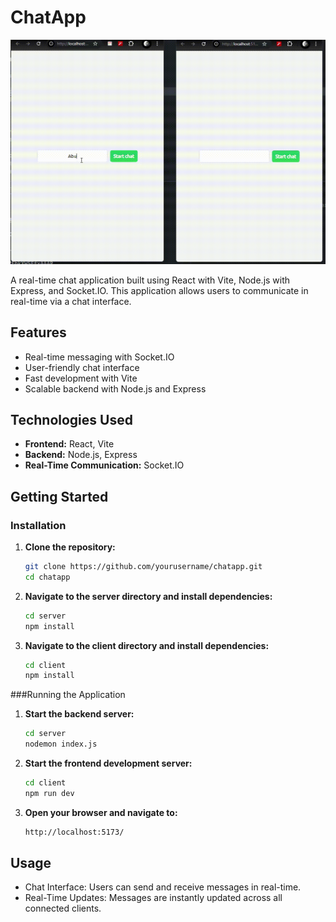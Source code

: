 # ChatApp

![Alt text](chatapp.gif)

A real-time chat application built using React with Vite, Node.js with Express, and Socket.IO. This application allows users to communicate in real-time via a chat interface.

## Features

- Real-time messaging with Socket.IO
- User-friendly chat interface
- Fast development with Vite
- Scalable backend with Node.js and Express

## Technologies Used

- **Frontend:** React, Vite
- **Backend:** Node.js, Express
- **Real-Time Communication:** Socket.IO

## Getting Started

### Installation

1. **Clone the repository:**

   ```bash
   git clone https://github.com/yourusername/chatapp.git
   cd chatapp
   ```

2. **Navigate to the server directory and install dependencies:**

   ```bash
   cd server
   npm install
   ```

3. **Navigate to the client directory and install dependencies:**

   ```bash
   cd client
   npm install
   ```

###Running the Application

1. **Start the backend server:**

   ```bash
   cd server
   nodemon index.js
   ```

2. **Start the frontend development server:**

   ```bash
   cd client
   npm run dev
   ```

3. **Open your browser and navigate to:**

   ```bash
   http://localhost:5173/
   ```

## Usage

- Chat Interface: Users can send and receive messages in real-time.
- Real-Time Updates: Messages are instantly updated across all connected clients.
